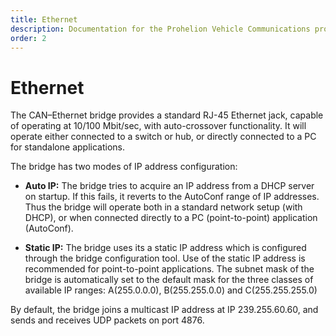 ```yaml
---
title: Ethernet
description: Documentation for the Prohelion Vehicle Communications protocol
order: 2
---
```


# Ethernet

The CAN–Ethernet bridge provides a standard RJ-45 Ethernet jack, capable of operating at 10/100 Mbit/sec, with auto-crossover functionality.  It will operate either connected to a switch or hub, or directly connected to a PC for standalone applications.

The bridge has two modes of IP address configuration:

*   <strong>Auto IP:</strong> The bridge tries to acquire an IP address from a DHCP server on startup.  If this fails, it reverts to the AutoConf range of IP addresses.  Thus the bridge will operate both in a standard network setup (with DHCP), or when connected directly to a PC (point-to-point) application (AutoConf).

*   <strong>Static IP:</strong> The bridge uses its a static IP address which is configured through the bridge configuration tool. Use of the static IP address is recommended for point-to-point applications. The subnet mask of the bridge is automatically set to the default mask for the three classes of available IP ranges: A(255.0.0.0), B(255.255.0.0) and C(255.255.255.0)

By default, the bridge joins a multicast IP address at IP 239.255.60.60, and sends and receives UDP packets on port 4876.
